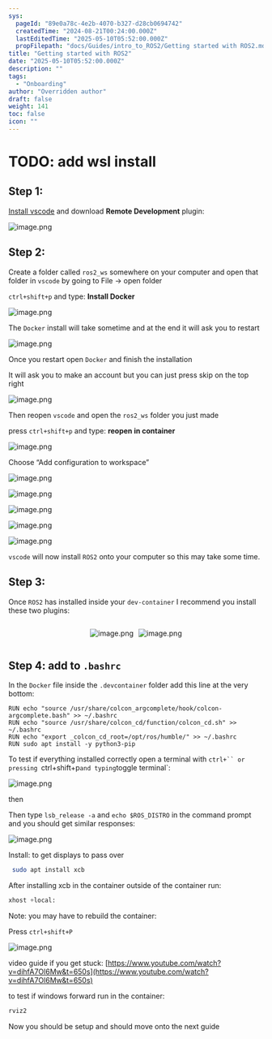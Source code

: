 ```yaml
---
sys:
  pageId: "89e0a78c-4e2b-4070-b327-d28cb0694742"
  createdTime: "2024-08-21T00:24:00.000Z"
  lastEditedTime: "2025-05-10T05:52:00.000Z"
  propFilepath: "docs/Guides/intro_to_ROS2/Getting started with ROS2.md"
title: "Getting started with ROS2"
date: "2025-05-10T05:52:00.000Z"
description: ""
tags:
  - "Onboarding"
author: "Overridden author"
draft: false
weight: 141
toc: false
icon: ""
---
```


# TODO: add wsl install

## Step 1:

[Install vscode](https://code.visualstudio.com/download) and download **Remote Development** plugin:

![image.png](https://prod-files-secure.s3.us-west-2.amazonaws.com/d518164a-d88e-44d1-a4ee-3adb3bd8bce0/efb52993-1881-4a40-b95e-6f020334f022/image.png?X-Amz-Algorithm=AWS4-HMAC-SHA256&X-Amz-Content-Sha256=UNSIGNED-PAYLOAD&X-Amz-Credential=ASIAZI2LB466TFOH4GLG%2F20250715%2Fus-west-2%2Fs3%2Faws4_request&X-Amz-Date=20250715T061432Z&X-Amz-Expires=3600&X-Amz-Security-Token=IQoJb3JpZ2luX2VjECYaCXVzLXdlc3QtMiJHMEUCIA4bmhT2l%2FMqE8%2BVuVHt8gG%2FDc%2FeJktmT5T%2FqSgdTe6vAiEA6X4GvzmfM6%2FHM1plfS1lPGsfxC8GjdON6z53Tb5708gq%2FwMIPxAAGgw2Mzc0MjMxODM4MDUiDH7znbEcuyVZIb21SCrcAxga7hdk6i39LfW5Cl7DECfdIiNHf43HrDrcG%2FuPMYoi0G41wDbJdvfixwXkJKpSKepziT%2FCd%2B0sYhSqJeScrdORfKmmG6Iuq4Dett5KlcFgMF7QvF3JfCDQPloOIOojQyAOME7HHjETVYz1Qb%2FI9DBGRyRWiMov0TOvhXXRJhb6zAxbQY0G7Oia1Bm0hIg0FdnXaf%2BZqRptUkGRCp0utYZx5nkAo%2FHFWONKVmPegWtwK0paiKGDvopo5uX5jf37V%2BLh7hkxr%2BHI30QQb5j6TZnVNszFofwElPhhEylEcb7bLBEFILgmmnvNcytnSfZTwLdt2zo1qzd%2Fxc1ut%2BQwI%2FvE6n1ORUkvJrY5Dgf7L7%2F3rzpZZOJpE%2BGe0kPhZJ5kg%2FzT9SVhSecCmV3f7p0DudYmWOvR6D1BghGwIrdqn45w8PM%2FF02DisE66zRojmvhHTDNPrpyeoSb9d%2BUe6V%2FycqAoXp8Zht7E8jtS8%2FvPPHqIUVrxUZJ0ZtdHBs7jYs1iseN%2BKVctGnor9rfkMs1qvEUs1b7nMYkEEKHbjHAfC95ZUX%2FnTHzGHzow%2F9pcbJTndLYf%2FVNz4c5NZNlKN6UioG6YTFeJHAkhHeBMjEjC6855cenYQtSBlfhLfLEMJ7V18MGOqUBQZbqN%2FurjukIPoCpl9V729GB86Dpbe0HLN9B0cvfA4Yuj6vP%2B38lNiDs3tXqv3gR50B9ceuF6NF0HwOjKazp5eQchn4B2rc5YWcXEzwYFEiYnQPxzRjWvMrIfehvm06UB6LwJGvQLwdTWzWGQZ5cbDYUM7i7pA3yGA%2BqSy9d%2FzhzhpPmWecN5UwvHCX1HDCJMSyLMhlKDt9oLXSOi2xQVuOO6uHa&X-Amz-Signature=e7d19add042cd9fddd65902710e41d25567044d649f8932f5624f87608743995&X-Amz-SignedHeaders=host&x-amz-checksum-mode=ENABLED&x-id=GetObject)

## Step 2:

Create a folder called `ros2_ws` somewhere on your computer and open that folder in `vscode` by going to File → open folder 

`ctrl+shift+p` and type: **Install Docker**

![image.png](https://prod-files-secure.s3.us-west-2.amazonaws.com/d518164a-d88e-44d1-a4ee-3adb3bd8bce0/2269dc0e-1cd5-47ff-bceb-c04ad9b2eab0/image.png?X-Amz-Algorithm=AWS4-HMAC-SHA256&X-Amz-Content-Sha256=UNSIGNED-PAYLOAD&X-Amz-Credential=ASIAZI2LB466TFOH4GLG%2F20250715%2Fus-west-2%2Fs3%2Faws4_request&X-Amz-Date=20250715T061432Z&X-Amz-Expires=3600&X-Amz-Security-Token=IQoJb3JpZ2luX2VjECYaCXVzLXdlc3QtMiJHMEUCIA4bmhT2l%2FMqE8%2BVuVHt8gG%2FDc%2FeJktmT5T%2FqSgdTe6vAiEA6X4GvzmfM6%2FHM1plfS1lPGsfxC8GjdON6z53Tb5708gq%2FwMIPxAAGgw2Mzc0MjMxODM4MDUiDH7znbEcuyVZIb21SCrcAxga7hdk6i39LfW5Cl7DECfdIiNHf43HrDrcG%2FuPMYoi0G41wDbJdvfixwXkJKpSKepziT%2FCd%2B0sYhSqJeScrdORfKmmG6Iuq4Dett5KlcFgMF7QvF3JfCDQPloOIOojQyAOME7HHjETVYz1Qb%2FI9DBGRyRWiMov0TOvhXXRJhb6zAxbQY0G7Oia1Bm0hIg0FdnXaf%2BZqRptUkGRCp0utYZx5nkAo%2FHFWONKVmPegWtwK0paiKGDvopo5uX5jf37V%2BLh7hkxr%2BHI30QQb5j6TZnVNszFofwElPhhEylEcb7bLBEFILgmmnvNcytnSfZTwLdt2zo1qzd%2Fxc1ut%2BQwI%2FvE6n1ORUkvJrY5Dgf7L7%2F3rzpZZOJpE%2BGe0kPhZJ5kg%2FzT9SVhSecCmV3f7p0DudYmWOvR6D1BghGwIrdqn45w8PM%2FF02DisE66zRojmvhHTDNPrpyeoSb9d%2BUe6V%2FycqAoXp8Zht7E8jtS8%2FvPPHqIUVrxUZJ0ZtdHBs7jYs1iseN%2BKVctGnor9rfkMs1qvEUs1b7nMYkEEKHbjHAfC95ZUX%2FnTHzGHzow%2F9pcbJTndLYf%2FVNz4c5NZNlKN6UioG6YTFeJHAkhHeBMjEjC6855cenYQtSBlfhLfLEMJ7V18MGOqUBQZbqN%2FurjukIPoCpl9V729GB86Dpbe0HLN9B0cvfA4Yuj6vP%2B38lNiDs3tXqv3gR50B9ceuF6NF0HwOjKazp5eQchn4B2rc5YWcXEzwYFEiYnQPxzRjWvMrIfehvm06UB6LwJGvQLwdTWzWGQZ5cbDYUM7i7pA3yGA%2BqSy9d%2FzhzhpPmWecN5UwvHCX1HDCJMSyLMhlKDt9oLXSOi2xQVuOO6uHa&X-Amz-Signature=690fb83b8de4edcbdf6888d59d5c3df5b97f982eb968d852c70b06b51e5e404e&X-Amz-SignedHeaders=host&x-amz-checksum-mode=ENABLED&x-id=GetObject)

The `Docker` install will take sometime and at the end it will ask you to restart

![image.png](https://prod-files-secure.s3.us-west-2.amazonaws.com/d518164a-d88e-44d1-a4ee-3adb3bd8bce0/ed233f78-be33-4b1f-b89c-9c346c0e961e/image.png?X-Amz-Algorithm=AWS4-HMAC-SHA256&X-Amz-Content-Sha256=UNSIGNED-PAYLOAD&X-Amz-Credential=ASIAZI2LB466TFOH4GLG%2F20250715%2Fus-west-2%2Fs3%2Faws4_request&X-Amz-Date=20250715T061432Z&X-Amz-Expires=3600&X-Amz-Security-Token=IQoJb3JpZ2luX2VjECYaCXVzLXdlc3QtMiJHMEUCIA4bmhT2l%2FMqE8%2BVuVHt8gG%2FDc%2FeJktmT5T%2FqSgdTe6vAiEA6X4GvzmfM6%2FHM1plfS1lPGsfxC8GjdON6z53Tb5708gq%2FwMIPxAAGgw2Mzc0MjMxODM4MDUiDH7znbEcuyVZIb21SCrcAxga7hdk6i39LfW5Cl7DECfdIiNHf43HrDrcG%2FuPMYoi0G41wDbJdvfixwXkJKpSKepziT%2FCd%2B0sYhSqJeScrdORfKmmG6Iuq4Dett5KlcFgMF7QvF3JfCDQPloOIOojQyAOME7HHjETVYz1Qb%2FI9DBGRyRWiMov0TOvhXXRJhb6zAxbQY0G7Oia1Bm0hIg0FdnXaf%2BZqRptUkGRCp0utYZx5nkAo%2FHFWONKVmPegWtwK0paiKGDvopo5uX5jf37V%2BLh7hkxr%2BHI30QQb5j6TZnVNszFofwElPhhEylEcb7bLBEFILgmmnvNcytnSfZTwLdt2zo1qzd%2Fxc1ut%2BQwI%2FvE6n1ORUkvJrY5Dgf7L7%2F3rzpZZOJpE%2BGe0kPhZJ5kg%2FzT9SVhSecCmV3f7p0DudYmWOvR6D1BghGwIrdqn45w8PM%2FF02DisE66zRojmvhHTDNPrpyeoSb9d%2BUe6V%2FycqAoXp8Zht7E8jtS8%2FvPPHqIUVrxUZJ0ZtdHBs7jYs1iseN%2BKVctGnor9rfkMs1qvEUs1b7nMYkEEKHbjHAfC95ZUX%2FnTHzGHzow%2F9pcbJTndLYf%2FVNz4c5NZNlKN6UioG6YTFeJHAkhHeBMjEjC6855cenYQtSBlfhLfLEMJ7V18MGOqUBQZbqN%2FurjukIPoCpl9V729GB86Dpbe0HLN9B0cvfA4Yuj6vP%2B38lNiDs3tXqv3gR50B9ceuF6NF0HwOjKazp5eQchn4B2rc5YWcXEzwYFEiYnQPxzRjWvMrIfehvm06UB6LwJGvQLwdTWzWGQZ5cbDYUM7i7pA3yGA%2BqSy9d%2FzhzhpPmWecN5UwvHCX1HDCJMSyLMhlKDt9oLXSOi2xQVuOO6uHa&X-Amz-Signature=4e31694c4e3fa88c245627bdbaac7f30e90582cdfc5869ec8bf41fc63984cb37&X-Amz-SignedHeaders=host&x-amz-checksum-mode=ENABLED&x-id=GetObject)

Once you restart open `Docker` and finish the installation

It will ask you to make an account but you can just press skip on the top right

![image.png](https://prod-files-secure.s3.us-west-2.amazonaws.com/d518164a-d88e-44d1-a4ee-3adb3bd8bce0/21010ad9-1659-4fd9-9f59-9932a09b2a3d/image.png?X-Amz-Algorithm=AWS4-HMAC-SHA256&X-Amz-Content-Sha256=UNSIGNED-PAYLOAD&X-Amz-Credential=ASIAZI2LB466TFOH4GLG%2F20250715%2Fus-west-2%2Fs3%2Faws4_request&X-Amz-Date=20250715T061432Z&X-Amz-Expires=3600&X-Amz-Security-Token=IQoJb3JpZ2luX2VjECYaCXVzLXdlc3QtMiJHMEUCIA4bmhT2l%2FMqE8%2BVuVHt8gG%2FDc%2FeJktmT5T%2FqSgdTe6vAiEA6X4GvzmfM6%2FHM1plfS1lPGsfxC8GjdON6z53Tb5708gq%2FwMIPxAAGgw2Mzc0MjMxODM4MDUiDH7znbEcuyVZIb21SCrcAxga7hdk6i39LfW5Cl7DECfdIiNHf43HrDrcG%2FuPMYoi0G41wDbJdvfixwXkJKpSKepziT%2FCd%2B0sYhSqJeScrdORfKmmG6Iuq4Dett5KlcFgMF7QvF3JfCDQPloOIOojQyAOME7HHjETVYz1Qb%2FI9DBGRyRWiMov0TOvhXXRJhb6zAxbQY0G7Oia1Bm0hIg0FdnXaf%2BZqRptUkGRCp0utYZx5nkAo%2FHFWONKVmPegWtwK0paiKGDvopo5uX5jf37V%2BLh7hkxr%2BHI30QQb5j6TZnVNszFofwElPhhEylEcb7bLBEFILgmmnvNcytnSfZTwLdt2zo1qzd%2Fxc1ut%2BQwI%2FvE6n1ORUkvJrY5Dgf7L7%2F3rzpZZOJpE%2BGe0kPhZJ5kg%2FzT9SVhSecCmV3f7p0DudYmWOvR6D1BghGwIrdqn45w8PM%2FF02DisE66zRojmvhHTDNPrpyeoSb9d%2BUe6V%2FycqAoXp8Zht7E8jtS8%2FvPPHqIUVrxUZJ0ZtdHBs7jYs1iseN%2BKVctGnor9rfkMs1qvEUs1b7nMYkEEKHbjHAfC95ZUX%2FnTHzGHzow%2F9pcbJTndLYf%2FVNz4c5NZNlKN6UioG6YTFeJHAkhHeBMjEjC6855cenYQtSBlfhLfLEMJ7V18MGOqUBQZbqN%2FurjukIPoCpl9V729GB86Dpbe0HLN9B0cvfA4Yuj6vP%2B38lNiDs3tXqv3gR50B9ceuF6NF0HwOjKazp5eQchn4B2rc5YWcXEzwYFEiYnQPxzRjWvMrIfehvm06UB6LwJGvQLwdTWzWGQZ5cbDYUM7i7pA3yGA%2BqSy9d%2FzhzhpPmWecN5UwvHCX1HDCJMSyLMhlKDt9oLXSOi2xQVuOO6uHa&X-Amz-Signature=15b304648e24fcfc9e868c459da9220343d9d3085a25992b02526908d7ff14f9&X-Amz-SignedHeaders=host&x-amz-checksum-mode=ENABLED&x-id=GetObject)

Then reopen `vscode` and open the `ros2_ws` folder you just made

press `ctrl+shift+p` and type: **reopen in container**

![image.png](https://prod-files-secure.s3.us-west-2.amazonaws.com/d518164a-d88e-44d1-a4ee-3adb3bd8bce0/4e93b8c2-41ad-488c-8095-c74205196118/image.png?X-Amz-Algorithm=AWS4-HMAC-SHA256&X-Amz-Content-Sha256=UNSIGNED-PAYLOAD&X-Amz-Credential=ASIAZI2LB466TFOH4GLG%2F20250715%2Fus-west-2%2Fs3%2Faws4_request&X-Amz-Date=20250715T061432Z&X-Amz-Expires=3600&X-Amz-Security-Token=IQoJb3JpZ2luX2VjECYaCXVzLXdlc3QtMiJHMEUCIA4bmhT2l%2FMqE8%2BVuVHt8gG%2FDc%2FeJktmT5T%2FqSgdTe6vAiEA6X4GvzmfM6%2FHM1plfS1lPGsfxC8GjdON6z53Tb5708gq%2FwMIPxAAGgw2Mzc0MjMxODM4MDUiDH7znbEcuyVZIb21SCrcAxga7hdk6i39LfW5Cl7DECfdIiNHf43HrDrcG%2FuPMYoi0G41wDbJdvfixwXkJKpSKepziT%2FCd%2B0sYhSqJeScrdORfKmmG6Iuq4Dett5KlcFgMF7QvF3JfCDQPloOIOojQyAOME7HHjETVYz1Qb%2FI9DBGRyRWiMov0TOvhXXRJhb6zAxbQY0G7Oia1Bm0hIg0FdnXaf%2BZqRptUkGRCp0utYZx5nkAo%2FHFWONKVmPegWtwK0paiKGDvopo5uX5jf37V%2BLh7hkxr%2BHI30QQb5j6TZnVNszFofwElPhhEylEcb7bLBEFILgmmnvNcytnSfZTwLdt2zo1qzd%2Fxc1ut%2BQwI%2FvE6n1ORUkvJrY5Dgf7L7%2F3rzpZZOJpE%2BGe0kPhZJ5kg%2FzT9SVhSecCmV3f7p0DudYmWOvR6D1BghGwIrdqn45w8PM%2FF02DisE66zRojmvhHTDNPrpyeoSb9d%2BUe6V%2FycqAoXp8Zht7E8jtS8%2FvPPHqIUVrxUZJ0ZtdHBs7jYs1iseN%2BKVctGnor9rfkMs1qvEUs1b7nMYkEEKHbjHAfC95ZUX%2FnTHzGHzow%2F9pcbJTndLYf%2FVNz4c5NZNlKN6UioG6YTFeJHAkhHeBMjEjC6855cenYQtSBlfhLfLEMJ7V18MGOqUBQZbqN%2FurjukIPoCpl9V729GB86Dpbe0HLN9B0cvfA4Yuj6vP%2B38lNiDs3tXqv3gR50B9ceuF6NF0HwOjKazp5eQchn4B2rc5YWcXEzwYFEiYnQPxzRjWvMrIfehvm06UB6LwJGvQLwdTWzWGQZ5cbDYUM7i7pA3yGA%2BqSy9d%2FzhzhpPmWecN5UwvHCX1HDCJMSyLMhlKDt9oLXSOi2xQVuOO6uHa&X-Amz-Signature=3fdb26d210194a5605ed32cd1c36ec3dccfa17dc6320f3caae180286744d667b&X-Amz-SignedHeaders=host&x-amz-checksum-mode=ENABLED&x-id=GetObject)

Choose “Add configuration to workspace”

![image.png](https://prod-files-secure.s3.us-west-2.amazonaws.com/d518164a-d88e-44d1-a4ee-3adb3bd8bce0/9560b282-5060-4989-ba37-97e7b2c22476/image.png?X-Amz-Algorithm=AWS4-HMAC-SHA256&X-Amz-Content-Sha256=UNSIGNED-PAYLOAD&X-Amz-Credential=ASIAZI2LB466TFOH4GLG%2F20250715%2Fus-west-2%2Fs3%2Faws4_request&X-Amz-Date=20250715T061432Z&X-Amz-Expires=3600&X-Amz-Security-Token=IQoJb3JpZ2luX2VjECYaCXVzLXdlc3QtMiJHMEUCIA4bmhT2l%2FMqE8%2BVuVHt8gG%2FDc%2FeJktmT5T%2FqSgdTe6vAiEA6X4GvzmfM6%2FHM1plfS1lPGsfxC8GjdON6z53Tb5708gq%2FwMIPxAAGgw2Mzc0MjMxODM4MDUiDH7znbEcuyVZIb21SCrcAxga7hdk6i39LfW5Cl7DECfdIiNHf43HrDrcG%2FuPMYoi0G41wDbJdvfixwXkJKpSKepziT%2FCd%2B0sYhSqJeScrdORfKmmG6Iuq4Dett5KlcFgMF7QvF3JfCDQPloOIOojQyAOME7HHjETVYz1Qb%2FI9DBGRyRWiMov0TOvhXXRJhb6zAxbQY0G7Oia1Bm0hIg0FdnXaf%2BZqRptUkGRCp0utYZx5nkAo%2FHFWONKVmPegWtwK0paiKGDvopo5uX5jf37V%2BLh7hkxr%2BHI30QQb5j6TZnVNszFofwElPhhEylEcb7bLBEFILgmmnvNcytnSfZTwLdt2zo1qzd%2Fxc1ut%2BQwI%2FvE6n1ORUkvJrY5Dgf7L7%2F3rzpZZOJpE%2BGe0kPhZJ5kg%2FzT9SVhSecCmV3f7p0DudYmWOvR6D1BghGwIrdqn45w8PM%2FF02DisE66zRojmvhHTDNPrpyeoSb9d%2BUe6V%2FycqAoXp8Zht7E8jtS8%2FvPPHqIUVrxUZJ0ZtdHBs7jYs1iseN%2BKVctGnor9rfkMs1qvEUs1b7nMYkEEKHbjHAfC95ZUX%2FnTHzGHzow%2F9pcbJTndLYf%2FVNz4c5NZNlKN6UioG6YTFeJHAkhHeBMjEjC6855cenYQtSBlfhLfLEMJ7V18MGOqUBQZbqN%2FurjukIPoCpl9V729GB86Dpbe0HLN9B0cvfA4Yuj6vP%2B38lNiDs3tXqv3gR50B9ceuF6NF0HwOjKazp5eQchn4B2rc5YWcXEzwYFEiYnQPxzRjWvMrIfehvm06UB6LwJGvQLwdTWzWGQZ5cbDYUM7i7pA3yGA%2BqSy9d%2FzhzhpPmWecN5UwvHCX1HDCJMSyLMhlKDt9oLXSOi2xQVuOO6uHa&X-Amz-Signature=03e8f4cadc065336d674e8ea4c712bc9a7b71bead51e2e1aa2f784b5bccc4f41&X-Amz-SignedHeaders=host&x-amz-checksum-mode=ENABLED&x-id=GetObject)

![image.png](https://prod-files-secure.s3.us-west-2.amazonaws.com/d518164a-d88e-44d1-a4ee-3adb3bd8bce0/2ee63f81-886b-48e8-a553-dc6e5eac99e4/image.png?X-Amz-Algorithm=AWS4-HMAC-SHA256&X-Amz-Content-Sha256=UNSIGNED-PAYLOAD&X-Amz-Credential=ASIAZI2LB466TFOH4GLG%2F20250715%2Fus-west-2%2Fs3%2Faws4_request&X-Amz-Date=20250715T061432Z&X-Amz-Expires=3600&X-Amz-Security-Token=IQoJb3JpZ2luX2VjECYaCXVzLXdlc3QtMiJHMEUCIA4bmhT2l%2FMqE8%2BVuVHt8gG%2FDc%2FeJktmT5T%2FqSgdTe6vAiEA6X4GvzmfM6%2FHM1plfS1lPGsfxC8GjdON6z53Tb5708gq%2FwMIPxAAGgw2Mzc0MjMxODM4MDUiDH7znbEcuyVZIb21SCrcAxga7hdk6i39LfW5Cl7DECfdIiNHf43HrDrcG%2FuPMYoi0G41wDbJdvfixwXkJKpSKepziT%2FCd%2B0sYhSqJeScrdORfKmmG6Iuq4Dett5KlcFgMF7QvF3JfCDQPloOIOojQyAOME7HHjETVYz1Qb%2FI9DBGRyRWiMov0TOvhXXRJhb6zAxbQY0G7Oia1Bm0hIg0FdnXaf%2BZqRptUkGRCp0utYZx5nkAo%2FHFWONKVmPegWtwK0paiKGDvopo5uX5jf37V%2BLh7hkxr%2BHI30QQb5j6TZnVNszFofwElPhhEylEcb7bLBEFILgmmnvNcytnSfZTwLdt2zo1qzd%2Fxc1ut%2BQwI%2FvE6n1ORUkvJrY5Dgf7L7%2F3rzpZZOJpE%2BGe0kPhZJ5kg%2FzT9SVhSecCmV3f7p0DudYmWOvR6D1BghGwIrdqn45w8PM%2FF02DisE66zRojmvhHTDNPrpyeoSb9d%2BUe6V%2FycqAoXp8Zht7E8jtS8%2FvPPHqIUVrxUZJ0ZtdHBs7jYs1iseN%2BKVctGnor9rfkMs1qvEUs1b7nMYkEEKHbjHAfC95ZUX%2FnTHzGHzow%2F9pcbJTndLYf%2FVNz4c5NZNlKN6UioG6YTFeJHAkhHeBMjEjC6855cenYQtSBlfhLfLEMJ7V18MGOqUBQZbqN%2FurjukIPoCpl9V729GB86Dpbe0HLN9B0cvfA4Yuj6vP%2B38lNiDs3tXqv3gR50B9ceuF6NF0HwOjKazp5eQchn4B2rc5YWcXEzwYFEiYnQPxzRjWvMrIfehvm06UB6LwJGvQLwdTWzWGQZ5cbDYUM7i7pA3yGA%2BqSy9d%2FzhzhpPmWecN5UwvHCX1HDCJMSyLMhlKDt9oLXSOi2xQVuOO6uHa&X-Amz-Signature=b6e95f82d856b7f0a3158b2304411f33319e6ea5ff7bc5683ec991a24ee00433&X-Amz-SignedHeaders=host&x-amz-checksum-mode=ENABLED&x-id=GetObject)

![image.png](https://prod-files-secure.s3.us-west-2.amazonaws.com/d518164a-d88e-44d1-a4ee-3adb3bd8bce0/ae1580b2-b048-407e-aed9-b584224a7a04/image.png?X-Amz-Algorithm=AWS4-HMAC-SHA256&X-Amz-Content-Sha256=UNSIGNED-PAYLOAD&X-Amz-Credential=ASIAZI2LB466TFOH4GLG%2F20250715%2Fus-west-2%2Fs3%2Faws4_request&X-Amz-Date=20250715T061432Z&X-Amz-Expires=3600&X-Amz-Security-Token=IQoJb3JpZ2luX2VjECYaCXVzLXdlc3QtMiJHMEUCIA4bmhT2l%2FMqE8%2BVuVHt8gG%2FDc%2FeJktmT5T%2FqSgdTe6vAiEA6X4GvzmfM6%2FHM1plfS1lPGsfxC8GjdON6z53Tb5708gq%2FwMIPxAAGgw2Mzc0MjMxODM4MDUiDH7znbEcuyVZIb21SCrcAxga7hdk6i39LfW5Cl7DECfdIiNHf43HrDrcG%2FuPMYoi0G41wDbJdvfixwXkJKpSKepziT%2FCd%2B0sYhSqJeScrdORfKmmG6Iuq4Dett5KlcFgMF7QvF3JfCDQPloOIOojQyAOME7HHjETVYz1Qb%2FI9DBGRyRWiMov0TOvhXXRJhb6zAxbQY0G7Oia1Bm0hIg0FdnXaf%2BZqRptUkGRCp0utYZx5nkAo%2FHFWONKVmPegWtwK0paiKGDvopo5uX5jf37V%2BLh7hkxr%2BHI30QQb5j6TZnVNszFofwElPhhEylEcb7bLBEFILgmmnvNcytnSfZTwLdt2zo1qzd%2Fxc1ut%2BQwI%2FvE6n1ORUkvJrY5Dgf7L7%2F3rzpZZOJpE%2BGe0kPhZJ5kg%2FzT9SVhSecCmV3f7p0DudYmWOvR6D1BghGwIrdqn45w8PM%2FF02DisE66zRojmvhHTDNPrpyeoSb9d%2BUe6V%2FycqAoXp8Zht7E8jtS8%2FvPPHqIUVrxUZJ0ZtdHBs7jYs1iseN%2BKVctGnor9rfkMs1qvEUs1b7nMYkEEKHbjHAfC95ZUX%2FnTHzGHzow%2F9pcbJTndLYf%2FVNz4c5NZNlKN6UioG6YTFeJHAkhHeBMjEjC6855cenYQtSBlfhLfLEMJ7V18MGOqUBQZbqN%2FurjukIPoCpl9V729GB86Dpbe0HLN9B0cvfA4Yuj6vP%2B38lNiDs3tXqv3gR50B9ceuF6NF0HwOjKazp5eQchn4B2rc5YWcXEzwYFEiYnQPxzRjWvMrIfehvm06UB6LwJGvQLwdTWzWGQZ5cbDYUM7i7pA3yGA%2BqSy9d%2FzhzhpPmWecN5UwvHCX1HDCJMSyLMhlKDt9oLXSOi2xQVuOO6uHa&X-Amz-Signature=c961a8bbd39107bd1c4f4b7a86acb414d098e3ec0b87833be9e8840a76393902&X-Amz-SignedHeaders=host&x-amz-checksum-mode=ENABLED&x-id=GetObject)

![image.png](https://prod-files-secure.s3.us-west-2.amazonaws.com/d518164a-d88e-44d1-a4ee-3adb3bd8bce0/53255b28-f75e-430f-b9e3-c0ac8577e42b/image.png?X-Amz-Algorithm=AWS4-HMAC-SHA256&X-Amz-Content-Sha256=UNSIGNED-PAYLOAD&X-Amz-Credential=ASIAZI2LB466TFOH4GLG%2F20250715%2Fus-west-2%2Fs3%2Faws4_request&X-Amz-Date=20250715T061432Z&X-Amz-Expires=3600&X-Amz-Security-Token=IQoJb3JpZ2luX2VjECYaCXVzLXdlc3QtMiJHMEUCIA4bmhT2l%2FMqE8%2BVuVHt8gG%2FDc%2FeJktmT5T%2FqSgdTe6vAiEA6X4GvzmfM6%2FHM1plfS1lPGsfxC8GjdON6z53Tb5708gq%2FwMIPxAAGgw2Mzc0MjMxODM4MDUiDH7znbEcuyVZIb21SCrcAxga7hdk6i39LfW5Cl7DECfdIiNHf43HrDrcG%2FuPMYoi0G41wDbJdvfixwXkJKpSKepziT%2FCd%2B0sYhSqJeScrdORfKmmG6Iuq4Dett5KlcFgMF7QvF3JfCDQPloOIOojQyAOME7HHjETVYz1Qb%2FI9DBGRyRWiMov0TOvhXXRJhb6zAxbQY0G7Oia1Bm0hIg0FdnXaf%2BZqRptUkGRCp0utYZx5nkAo%2FHFWONKVmPegWtwK0paiKGDvopo5uX5jf37V%2BLh7hkxr%2BHI30QQb5j6TZnVNszFofwElPhhEylEcb7bLBEFILgmmnvNcytnSfZTwLdt2zo1qzd%2Fxc1ut%2BQwI%2FvE6n1ORUkvJrY5Dgf7L7%2F3rzpZZOJpE%2BGe0kPhZJ5kg%2FzT9SVhSecCmV3f7p0DudYmWOvR6D1BghGwIrdqn45w8PM%2FF02DisE66zRojmvhHTDNPrpyeoSb9d%2BUe6V%2FycqAoXp8Zht7E8jtS8%2FvPPHqIUVrxUZJ0ZtdHBs7jYs1iseN%2BKVctGnor9rfkMs1qvEUs1b7nMYkEEKHbjHAfC95ZUX%2FnTHzGHzow%2F9pcbJTndLYf%2FVNz4c5NZNlKN6UioG6YTFeJHAkhHeBMjEjC6855cenYQtSBlfhLfLEMJ7V18MGOqUBQZbqN%2FurjukIPoCpl9V729GB86Dpbe0HLN9B0cvfA4Yuj6vP%2B38lNiDs3tXqv3gR50B9ceuF6NF0HwOjKazp5eQchn4B2rc5YWcXEzwYFEiYnQPxzRjWvMrIfehvm06UB6LwJGvQLwdTWzWGQZ5cbDYUM7i7pA3yGA%2BqSy9d%2FzhzhpPmWecN5UwvHCX1HDCJMSyLMhlKDt9oLXSOi2xQVuOO6uHa&X-Amz-Signature=d2d48550d289d88b17eeb54f424435f1f51e6cab5eebd5f44fb68fc914bd3bbb&X-Amz-SignedHeaders=host&x-amz-checksum-mode=ENABLED&x-id=GetObject)

![image.png](https://prod-files-secure.s3.us-west-2.amazonaws.com/d518164a-d88e-44d1-a4ee-3adb3bd8bce0/7c562767-5af9-4ffb-97d1-327bcdf4ee00/image.png?X-Amz-Algorithm=AWS4-HMAC-SHA256&X-Amz-Content-Sha256=UNSIGNED-PAYLOAD&X-Amz-Credential=ASIAZI2LB466TFOH4GLG%2F20250715%2Fus-west-2%2Fs3%2Faws4_request&X-Amz-Date=20250715T061432Z&X-Amz-Expires=3600&X-Amz-Security-Token=IQoJb3JpZ2luX2VjECYaCXVzLXdlc3QtMiJHMEUCIA4bmhT2l%2FMqE8%2BVuVHt8gG%2FDc%2FeJktmT5T%2FqSgdTe6vAiEA6X4GvzmfM6%2FHM1plfS1lPGsfxC8GjdON6z53Tb5708gq%2FwMIPxAAGgw2Mzc0MjMxODM4MDUiDH7znbEcuyVZIb21SCrcAxga7hdk6i39LfW5Cl7DECfdIiNHf43HrDrcG%2FuPMYoi0G41wDbJdvfixwXkJKpSKepziT%2FCd%2B0sYhSqJeScrdORfKmmG6Iuq4Dett5KlcFgMF7QvF3JfCDQPloOIOojQyAOME7HHjETVYz1Qb%2FI9DBGRyRWiMov0TOvhXXRJhb6zAxbQY0G7Oia1Bm0hIg0FdnXaf%2BZqRptUkGRCp0utYZx5nkAo%2FHFWONKVmPegWtwK0paiKGDvopo5uX5jf37V%2BLh7hkxr%2BHI30QQb5j6TZnVNszFofwElPhhEylEcb7bLBEFILgmmnvNcytnSfZTwLdt2zo1qzd%2Fxc1ut%2BQwI%2FvE6n1ORUkvJrY5Dgf7L7%2F3rzpZZOJpE%2BGe0kPhZJ5kg%2FzT9SVhSecCmV3f7p0DudYmWOvR6D1BghGwIrdqn45w8PM%2FF02DisE66zRojmvhHTDNPrpyeoSb9d%2BUe6V%2FycqAoXp8Zht7E8jtS8%2FvPPHqIUVrxUZJ0ZtdHBs7jYs1iseN%2BKVctGnor9rfkMs1qvEUs1b7nMYkEEKHbjHAfC95ZUX%2FnTHzGHzow%2F9pcbJTndLYf%2FVNz4c5NZNlKN6UioG6YTFeJHAkhHeBMjEjC6855cenYQtSBlfhLfLEMJ7V18MGOqUBQZbqN%2FurjukIPoCpl9V729GB86Dpbe0HLN9B0cvfA4Yuj6vP%2B38lNiDs3tXqv3gR50B9ceuF6NF0HwOjKazp5eQchn4B2rc5YWcXEzwYFEiYnQPxzRjWvMrIfehvm06UB6LwJGvQLwdTWzWGQZ5cbDYUM7i7pA3yGA%2BqSy9d%2FzhzhpPmWecN5UwvHCX1HDCJMSyLMhlKDt9oLXSOi2xQVuOO6uHa&X-Amz-Signature=82c24af03892fdc87ef9e736a449d81795fcb5aa20d00a2e29572a9307677104&X-Amz-SignedHeaders=host&x-amz-checksum-mode=ENABLED&x-id=GetObject)

`vscode` will now install `ROS2` onto your computer so this may take some time.

## Step 3:

Once `ROS2` has installed inside your `dev-container` I recommend you install these two plugins:

<div style="display: flex;flex-direction: row; column-gap:10px; max-width: 630px;justify-content: center;">
<div>

![image.png](https://prod-files-secure.s3.us-west-2.amazonaws.com/d518164a-d88e-44d1-a4ee-3adb3bd8bce0/3fc3d550-5a54-4ba1-ba6b-faa01cdb7369/image.png?X-Amz-Algorithm=AWS4-HMAC-SHA256&X-Amz-Content-Sha256=UNSIGNED-PAYLOAD&X-Amz-Credential=ASIAZI2LB466U76FG5DF%2F20250715%2Fus-west-2%2Fs3%2Faws4_request&X-Amz-Date=20250715T061438Z&X-Amz-Expires=3600&X-Amz-Security-Token=IQoJb3JpZ2luX2VjECYaCXVzLXdlc3QtMiJIMEYCIQDD7%2B3wSBk3bM%2BmvEHgdRx3NVT%2BgG3n1Rcebb9Qgi0NNgIhAP3g3g59H1BRFZkb7JIhbcLtJ7hyquUcCFaqLe3DDCfrKv8DCD8QABoMNjM3NDIzMTgzODA1Igzh1rsjNZfqJPcmvisq3APOMaDrLic67PaH1VJqJFlvCQPuzckoMv6NfvmAfJzD%2B22ZQ6puNCfTlerWb%2Ffv1q%2BPXWo9UwFQXxeP2rQcATEMe1Kn%2F9ue8r8qaWUz8HT9F8TpZJRWhtF3X%2BR06STNEC23S88dWRqt3qFoE0t9QpGiradYOZ%2BSoaP3bkzt9f67SrMi6EdehCMxAPd%2Fzq4eLqeV8h1Y4OfSQz%2Bc8gY9Kv%2FwJ5reUQPFjfPTv%2Fqv15Xz7qIn015vtK%2FCwebGULqGRlHejCX%2FLMw3JrZR4fCHkVdjGop%2BZst7jNA6XeTHz9SQFpS8Zxh99gKHBHVMJerUHMXoFIwvocFXepo63DzuWwBuhwOnxOMLtmQ1YbnTKul0pC0k28uZN2Zx%2BoxdKPX8PGvKx4s0FAcFqbbQYp1SdpR%2FLkX9qAKZrUfsyyjbvk6W95a49NfMVqDMaCtcuLb7Eqx1esVidrfoiTkQjflv7qaGrA%2FVrX1k0z8SdK8JqpZi97b9%2F8dbENBLVHkOkPGHvHhXRoTEoWwARKDILeiQi0wyuVjWzUStZffs0%2FTm5hB2nwNLoDwgSlMkaqMUYbP3KQsLx89E1%2BUUgzUiby502o9fRyOo3TzXyPB6h6%2ByRp6vdT1QxsZFhRdYV%2BnHNzCf1dfDBjqkAY923KZfmlCVotNUl8x%2B0a%2BgncVS8zsFa4qZ3N0b%2FpSTo0SEo4S1mA5cSFfUQ6kfZT52RydzvmFwi7CfNePlPn9JKbLqO39pZ1srynLp0PeLO%2FyrjtosuRg53fJN0MWoE15cOBLx3DWhZb3Uk2JWoxfdwpvrLttjczSi5Yy%2FgexwB3tmJ2zkF3K6%2F7AvrAobdbqUr0VrVBocmn6MgiHo0G0F1MwN&X-Amz-Signature=13620d845aea9132e98aa676fe1a33b0838b9ebc60358e4daa6eb978669278a2&X-Amz-SignedHeaders=host&x-amz-checksum-mode=ENABLED&x-id=GetObject)

</div>
<div>

![image.png](https://prod-files-secure.s3.us-west-2.amazonaws.com/d518164a-d88e-44d1-a4ee-3adb3bd8bce0/d994cc66-13c2-4093-a5a3-f84cf4601a82/image.png?X-Amz-Algorithm=AWS4-HMAC-SHA256&X-Amz-Content-Sha256=UNSIGNED-PAYLOAD&X-Amz-Credential=ASIAZI2LB466UUGMRXIG%2F20250715%2Fus-west-2%2Fs3%2Faws4_request&X-Amz-Date=20250715T061438Z&X-Amz-Expires=3600&X-Amz-Security-Token=IQoJb3JpZ2luX2VjECYaCXVzLXdlc3QtMiJHMEUCIE4X%2B6A5fIWy4DbYy8DTjE%2F30lZyyU6ZLhLtFQtSVwyIAiEAhUxOzJYoK1dWaGY8PMxHUNjHBiIubsKeoP0xFvShvesq%2FwMIPxAAGgw2Mzc0MjMxODM4MDUiDNyp%2BSDIUP951ly74CrcA8iYWEkjXjO1NCOeHn4RDzuPllNEadjQyOP6gIxf%2FIWYwh2EQVIRBOXzxRVXBfodywINWJa4uZRvSkuO65fyg1tU6%2BTgWnyGsH5Cp%2F%2B2zgahy%2BAUaiivOoHo8CMHVvHYqz4AXlCM3w1%2FLh0h%2FPKMUqulRcRdw2CNOPKodcRiz6KVMDP7qR54Y%2B3uNaQpD%2BhwbVqTpij13H2pJkshLWorMgULe4%2Bj%2B7YaimNInlpif9QFMTZEQLjNWcHIDq60YvhVimj%2BWoNTnB%2BiVPSsOvJIqp9svJeKMmG0g9F1orT4GNiCVyESYATjheSt%2FKKVtILkT0uwGD3iFB9W7mFO%2F0fchK0M0HqoHwTs5xOlCadfLC%2FNegxPKCCZNCpyyW2wuGflEcJTUZav0tVRA0mt2kWkqfBz37gqUViVSwty3MyMgFbrk7ck4O4X8n80H8b%2Fvjjfc0rSrzG1OTzq1dos4eEtcuadtKT1y%2B38UndYvR%2FaD0iB87MYQi0OVcU9F%2FqXJY%2Bsl0%2BwenNPjqqGStkztWYYdi%2B974id%2F24m9AVM9glwoT8BVE6lI6qCmh%2F5Hzx%2BCcnmzaEJ16aKWwAbASQAEXRKrSHItCWEqh2mo3u0Hd6%2BPXkryfel%2F%2FNKc8SjKWhkMOfV18MGOqUBDrwypodOaek4x0w%2FqWzcfJgg7XtWxp%2FpKedU1r%2BaslUJ19wqEHcxxkYwH03dAEHkxJvThtv3N9Vn%2BNNPssUmyNpjPd%2BhesY5HstyFBfzZdiDhn2kb540WG0gLhgP4vjxGyfITZHvzaUociAnWpbEADxiPmRDbLksjcvw384nP0mlhyeJd9H1e82TSh6fu3qrP2BMWzurfNDR93khIlfE9m4vQ0ve&X-Amz-Signature=814e6b40586e68d2eee98ade06f5eff11027f6e44acf7f74bef9046879789481&X-Amz-SignedHeaders=host&x-amz-checksum-mode=ENABLED&x-id=GetObject)

</div>
</div>

## Step 4: add to `.bashrc`

In the `Docker` file inside the `.devcontainer` folder add this line at the very bottom: 

```docker
RUN echo "source /usr/share/colcon_argcomplete/hook/colcon-argcomplete.bash" >> ~/.bashrc
RUN echo "source /usr/share/colcon_cd/function/colcon_cd.sh" >> ~/.bashrc
RUN echo "export _colcon_cd_root=/opt/ros/humble/" >> ~/.bashrc
RUN sudo apt install -y python3-pip 
```

To test if everything installed correctly open a terminal with `ctrl+`` or pressing `ctrl+shift+p` and typing `toggle terminal`:

![image.png](https://prod-files-secure.s3.us-west-2.amazonaws.com/d518164a-d88e-44d1-a4ee-3adb3bd8bce0/6a4943d8-b04e-4c02-9a58-775f3384d1a5/image.png?X-Amz-Algorithm=AWS4-HMAC-SHA256&X-Amz-Content-Sha256=UNSIGNED-PAYLOAD&X-Amz-Credential=ASIAZI2LB466TFOH4GLG%2F20250715%2Fus-west-2%2Fs3%2Faws4_request&X-Amz-Date=20250715T061432Z&X-Amz-Expires=3600&X-Amz-Security-Token=IQoJb3JpZ2luX2VjECYaCXVzLXdlc3QtMiJHMEUCIA4bmhT2l%2FMqE8%2BVuVHt8gG%2FDc%2FeJktmT5T%2FqSgdTe6vAiEA6X4GvzmfM6%2FHM1plfS1lPGsfxC8GjdON6z53Tb5708gq%2FwMIPxAAGgw2Mzc0MjMxODM4MDUiDH7znbEcuyVZIb21SCrcAxga7hdk6i39LfW5Cl7DECfdIiNHf43HrDrcG%2FuPMYoi0G41wDbJdvfixwXkJKpSKepziT%2FCd%2B0sYhSqJeScrdORfKmmG6Iuq4Dett5KlcFgMF7QvF3JfCDQPloOIOojQyAOME7HHjETVYz1Qb%2FI9DBGRyRWiMov0TOvhXXRJhb6zAxbQY0G7Oia1Bm0hIg0FdnXaf%2BZqRptUkGRCp0utYZx5nkAo%2FHFWONKVmPegWtwK0paiKGDvopo5uX5jf37V%2BLh7hkxr%2BHI30QQb5j6TZnVNszFofwElPhhEylEcb7bLBEFILgmmnvNcytnSfZTwLdt2zo1qzd%2Fxc1ut%2BQwI%2FvE6n1ORUkvJrY5Dgf7L7%2F3rzpZZOJpE%2BGe0kPhZJ5kg%2FzT9SVhSecCmV3f7p0DudYmWOvR6D1BghGwIrdqn45w8PM%2FF02DisE66zRojmvhHTDNPrpyeoSb9d%2BUe6V%2FycqAoXp8Zht7E8jtS8%2FvPPHqIUVrxUZJ0ZtdHBs7jYs1iseN%2BKVctGnor9rfkMs1qvEUs1b7nMYkEEKHbjHAfC95ZUX%2FnTHzGHzow%2F9pcbJTndLYf%2FVNz4c5NZNlKN6UioG6YTFeJHAkhHeBMjEjC6855cenYQtSBlfhLfLEMJ7V18MGOqUBQZbqN%2FurjukIPoCpl9V729GB86Dpbe0HLN9B0cvfA4Yuj6vP%2B38lNiDs3tXqv3gR50B9ceuF6NF0HwOjKazp5eQchn4B2rc5YWcXEzwYFEiYnQPxzRjWvMrIfehvm06UB6LwJGvQLwdTWzWGQZ5cbDYUM7i7pA3yGA%2BqSy9d%2FzhzhpPmWecN5UwvHCX1HDCJMSyLMhlKDt9oLXSOi2xQVuOO6uHa&X-Amz-Signature=f812ffb1c66f3c1e49b490221b21f668cc66eca6ac25e6791d4781dad1074e59&X-Amz-SignedHeaders=host&x-amz-checksum-mode=ENABLED&x-id=GetObject)

then 

Then type `lsb_release -a` and `echo $ROS_DISTRO` in the command prompt and you should get similar responses:

![image.png](https://prod-files-secure.s3.us-west-2.amazonaws.com/d518164a-d88e-44d1-a4ee-3adb3bd8bce0/3e635dec-a805-4e85-8b9e-d000e5b71a4e/image.png?X-Amz-Algorithm=AWS4-HMAC-SHA256&X-Amz-Content-Sha256=UNSIGNED-PAYLOAD&X-Amz-Credential=ASIAZI2LB466TFOH4GLG%2F20250715%2Fus-west-2%2Fs3%2Faws4_request&X-Amz-Date=20250715T061432Z&X-Amz-Expires=3600&X-Amz-Security-Token=IQoJb3JpZ2luX2VjECYaCXVzLXdlc3QtMiJHMEUCIA4bmhT2l%2FMqE8%2BVuVHt8gG%2FDc%2FeJktmT5T%2FqSgdTe6vAiEA6X4GvzmfM6%2FHM1plfS1lPGsfxC8GjdON6z53Tb5708gq%2FwMIPxAAGgw2Mzc0MjMxODM4MDUiDH7znbEcuyVZIb21SCrcAxga7hdk6i39LfW5Cl7DECfdIiNHf43HrDrcG%2FuPMYoi0G41wDbJdvfixwXkJKpSKepziT%2FCd%2B0sYhSqJeScrdORfKmmG6Iuq4Dett5KlcFgMF7QvF3JfCDQPloOIOojQyAOME7HHjETVYz1Qb%2FI9DBGRyRWiMov0TOvhXXRJhb6zAxbQY0G7Oia1Bm0hIg0FdnXaf%2BZqRptUkGRCp0utYZx5nkAo%2FHFWONKVmPegWtwK0paiKGDvopo5uX5jf37V%2BLh7hkxr%2BHI30QQb5j6TZnVNszFofwElPhhEylEcb7bLBEFILgmmnvNcytnSfZTwLdt2zo1qzd%2Fxc1ut%2BQwI%2FvE6n1ORUkvJrY5Dgf7L7%2F3rzpZZOJpE%2BGe0kPhZJ5kg%2FzT9SVhSecCmV3f7p0DudYmWOvR6D1BghGwIrdqn45w8PM%2FF02DisE66zRojmvhHTDNPrpyeoSb9d%2BUe6V%2FycqAoXp8Zht7E8jtS8%2FvPPHqIUVrxUZJ0ZtdHBs7jYs1iseN%2BKVctGnor9rfkMs1qvEUs1b7nMYkEEKHbjHAfC95ZUX%2FnTHzGHzow%2F9pcbJTndLYf%2FVNz4c5NZNlKN6UioG6YTFeJHAkhHeBMjEjC6855cenYQtSBlfhLfLEMJ7V18MGOqUBQZbqN%2FurjukIPoCpl9V729GB86Dpbe0HLN9B0cvfA4Yuj6vP%2B38lNiDs3tXqv3gR50B9ceuF6NF0HwOjKazp5eQchn4B2rc5YWcXEzwYFEiYnQPxzRjWvMrIfehvm06UB6LwJGvQLwdTWzWGQZ5cbDYUM7i7pA3yGA%2BqSy9d%2FzhzhpPmWecN5UwvHCX1HDCJMSyLMhlKDt9oLXSOi2xQVuOO6uHa&X-Amz-Signature=17d1c9d03e6a234d900615e2ab831ffa8f17d3c640a6f9ad1ab1dbda1b2bc3bf&X-Amz-SignedHeaders=host&x-amz-checksum-mode=ENABLED&x-id=GetObject)

Install:  to get displays to pass over

```bash
 sudo apt install xcb
```

After installing xcb in the container outside of the container run:

```python
xhost +local:
```

Note: you may have to rebuild the container:

Press `ctrl+shift+P`

![image.png](https://prod-files-secure.s3.us-west-2.amazonaws.com/d518164a-d88e-44d1-a4ee-3adb3bd8bce0/6c2be660-2618-4c38-9c26-53554f7a0b7b/image.png?X-Amz-Algorithm=AWS4-HMAC-SHA256&X-Amz-Content-Sha256=UNSIGNED-PAYLOAD&X-Amz-Credential=ASIAZI2LB466TFOH4GLG%2F20250715%2Fus-west-2%2Fs3%2Faws4_request&X-Amz-Date=20250715T061432Z&X-Amz-Expires=3600&X-Amz-Security-Token=IQoJb3JpZ2luX2VjECYaCXVzLXdlc3QtMiJHMEUCIA4bmhT2l%2FMqE8%2BVuVHt8gG%2FDc%2FeJktmT5T%2FqSgdTe6vAiEA6X4GvzmfM6%2FHM1plfS1lPGsfxC8GjdON6z53Tb5708gq%2FwMIPxAAGgw2Mzc0MjMxODM4MDUiDH7znbEcuyVZIb21SCrcAxga7hdk6i39LfW5Cl7DECfdIiNHf43HrDrcG%2FuPMYoi0G41wDbJdvfixwXkJKpSKepziT%2FCd%2B0sYhSqJeScrdORfKmmG6Iuq4Dett5KlcFgMF7QvF3JfCDQPloOIOojQyAOME7HHjETVYz1Qb%2FI9DBGRyRWiMov0TOvhXXRJhb6zAxbQY0G7Oia1Bm0hIg0FdnXaf%2BZqRptUkGRCp0utYZx5nkAo%2FHFWONKVmPegWtwK0paiKGDvopo5uX5jf37V%2BLh7hkxr%2BHI30QQb5j6TZnVNszFofwElPhhEylEcb7bLBEFILgmmnvNcytnSfZTwLdt2zo1qzd%2Fxc1ut%2BQwI%2FvE6n1ORUkvJrY5Dgf7L7%2F3rzpZZOJpE%2BGe0kPhZJ5kg%2FzT9SVhSecCmV3f7p0DudYmWOvR6D1BghGwIrdqn45w8PM%2FF02DisE66zRojmvhHTDNPrpyeoSb9d%2BUe6V%2FycqAoXp8Zht7E8jtS8%2FvPPHqIUVrxUZJ0ZtdHBs7jYs1iseN%2BKVctGnor9rfkMs1qvEUs1b7nMYkEEKHbjHAfC95ZUX%2FnTHzGHzow%2F9pcbJTndLYf%2FVNz4c5NZNlKN6UioG6YTFeJHAkhHeBMjEjC6855cenYQtSBlfhLfLEMJ7V18MGOqUBQZbqN%2FurjukIPoCpl9V729GB86Dpbe0HLN9B0cvfA4Yuj6vP%2B38lNiDs3tXqv3gR50B9ceuF6NF0HwOjKazp5eQchn4B2rc5YWcXEzwYFEiYnQPxzRjWvMrIfehvm06UB6LwJGvQLwdTWzWGQZ5cbDYUM7i7pA3yGA%2BqSy9d%2FzhzhpPmWecN5UwvHCX1HDCJMSyLMhlKDt9oLXSOi2xQVuOO6uHa&X-Amz-Signature=0d147a01859c419062e48bd966164a72c8006181762f3e6f315133e6faca5386&X-Amz-SignedHeaders=host&x-amz-checksum-mode=ENABLED&x-id=GetObject)

video guide if you get stuck: [https://www.youtube.com/watch?v=dihfA7Ol6Mw&t=650s](https://www.youtube.com/watch?v=dihfA7Ol6Mw&t=650s)

to test if windows forward run in the container:

```bash
rviz2
```

Now you should be setup and should move onto the next guide 
